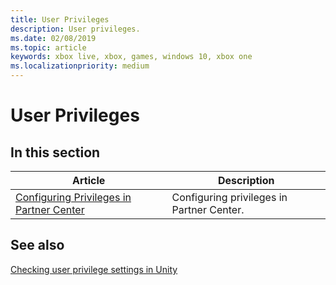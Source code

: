 ```yaml
---
title: User Privileges
description: User privileges.
ms.date: 02/08/2019
ms.topic: article
keywords: xbox live, xbox, games, windows 10, xbox one
ms.localizationpriority: medium
---
```


# User Privileges


## In this section

| Article | Description |
|---------|-------------|
| [Configuring Privileges in Partner Center](../../../configure-xbl/dev-center/privileges.md) | Configuring privileges in Partner Center. |


## See also

[Checking user privilege settings in Unity](../../../get-started-with-creators/check-user-privileges-in-unity.md)
